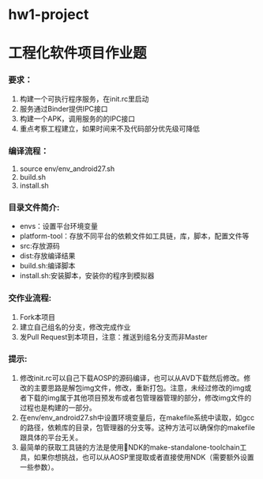 # hw1-project
工程化软件项目作业题
=========================

### 要求：
1. 构建一个可执行程序服务，在init.rc里启动
2. 服务通过Binder提供IPC接口
3. 构建一个APK，调用服务的的IPC接口
4. 重点考察工程建立，如果时间来不及代码部分优先级可降低

### 编译流程：
1. source env/env_android27.sh
2. build.sh
3. install.sh

### 目录文件简介:
* envs：设置平台环境变量
* platform-tool：存放不同平台的依赖文件如工具链，库，脚本，配置文件等
* src:存放源码
* dist:存放编译结果
* build.sh:编译脚本
* install.sh:安装脚本，安装你的程序到模拟器

### 交作业流程:
1. Fork本项目
2. 建立自己组名的分支，修改完成作业
3. 发Pull Request到本项目，注意：推送到组名分支而非Master

### 提示:
1. 修改init.rc可以自己下载AOSP的源码编译，也可以从AVD下载然后修改。修改的主要思路是解包img文件，修改，重新打包。注意，未经过修改的img或者下载的img属于其他项目预发布或者包管理器管理的部分，修改img文件的过程也是构建的一部分。
2. 在env/env_android27.sh中设置环境变量后，在makefile系统中读取，如gcc的路径，依赖库的目录，包管理器的分支等。这种方法可以确保你的makefile跟具体的平台无关。
3. 最简单的获取工具链的方法是使用NDK的make-standalone-toolchain工具，如果你想挑战，也可以从AOSP里提取或者直接使用NDK（需要额外设置一些参数）。
